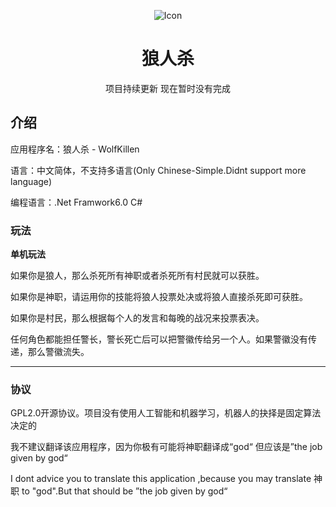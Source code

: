 <div align="center">

![Icon](https://s3.bmp.ovh/imgs/2022/03/eee754ba9e4a0cf6.png)

# 狼人杀
  
项目持续更新 现在暂时没有完成
</div>

## 介绍

应用程序名：狼人杀 - WolfKillen

语言：中文简体，不支持多语言(Only Chinese-Simple.Didnt support more language)

编程语言：.Net Framwork6.0 C#


### 玩法

**单机玩法**

如果你是狼人，那么杀死所有神职或者杀死所有村民就可以获胜。

如果你是神职，请运用你的技能将狼人投票处决或将狼人直接杀死即可获胜。

如果你是村民，那么根据每个人的发言和每晚的战况来投票表决。

任何角色都能担任警长，警长死亡后可以把警徽传给另一个人。如果警徽没有传递，那么警徽流失。


---

### 协议

GPL2.0开源协议。项目没有使用人工智能和机器学习，机器人的抉择是固定算法决定的

我不建议翻译该应用程序，因为你极有可能将神职翻译成“god“ 但应该是”the job given by god“

I dont advice you to translate this application ,because you may translate 神职 to "god".But that should be ”the job given by god“
